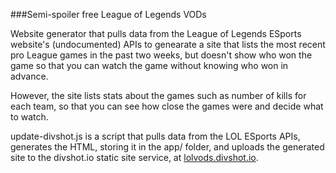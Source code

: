 ###Semi-spoiler free League of Legends VODs

Website generator that pulls data from the League of Legends ESports website's
(undocumented) APIs to genearate a site that lists the most recent pro League
games in the past two weeks, but doesn't show who won the game so that you can
watch the game without knowing who won in advance.

However, the site lists stats about the games such as number of kills for each
team, so that you can see how close the games were and decide what to watch.

update-divshot.js is a script that pulls data from the LOL ESports APIs,
generates the HTML, storing it in the app/ folder, and uploads the generated
site to the divshot.io static site service, at [lolvods.divshot.io](http://lolvods.divshot.io).
